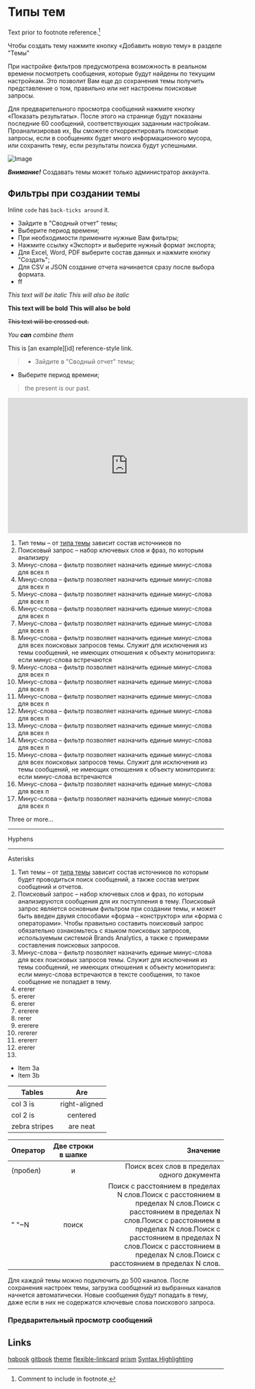 # Типы тем

Text prior to footnote reference.[^2]

Чтобы создать тему нажмите кнопку «Добавить новую тему» в разделе "Темы"

При настройке фильтров предусмотрена возможность в реальном времени посмотреть сообщения, которые будут найдены по текущим настройкам. Это позволит Вам еще до сохранения темы получить представление о том, правильно или нет настроены поисковые запросы.

Для предварительного просмотра сообщений нажмите кнопку «Показать результаты». После этого на странице будут показаны последние 60 сообщений, соответствующих заданным настройкам. Проанализировав их, Вы сможете откорректировать поисковые запросы, если в сообщениях будет много информационного мусора, или сохранить тему, если результаты поиска будут успешными.

![Image](https://github.com/HaoqiangChen/gitbook-plugin-theme-hqbook/raw/master/_assets/preview.png)

***Внимание!*** Создавать темы может только администратор аккаунта.

## Фильтры при создании темы


Inline `code` has `back-ticks around` it.

* Зайдите в "Сводный отчет" темы;
* Выберите период времени;
* При необходимости примените нужные Вам фильтры;
* Нажмите ссылку «Экспорт» и выберите нужный формат экспорта;
* Для Excel, Word, PDF выберите состав данных и нажмите кнопку "Создать";
* Для CSV и JSON создание отчета начинается сразу после выбора формата.
* ff


*This text will be italic*
_This will also be italic_

**This text will be bold**
__This will also be bold__

~~This text will be crossed out.~~

_You **can** combine them_



This is [an example][id] reference-style link.


> * Зайдите в "Сводный отчет" темы;
  * Выберите период времени;
> the present is our past.
>

<div class='video-wrapper'>
    <iframe width="560" height="315" src="https://www.youtube.com/embed/q3hONNn4UwM" title="YouTube video player" frameborder="0" allow="accelerometer; autoplay; clipboard-write; encrypted-media; gyroscope; picture-in-picture" allowfullscreen></iframe>
</div>   

<div class='image-comments'>
    <ol>
        <li>Тип темы – от <a href="./md/README_1.md">типа темы</a> зависит состав источников по</li>
        <li>Поисковый запрос – набор ключевых слов и фраз, по которым анализиру</li>
        <li>Минус-слова – фильтр позволяет назначить единые минус-слова для всех п</li>
        <li>Минус-слова – фильтр позволяет назначить единые минус-слова для всех п</li>
        <li>Минус-слова – фильтр позволяет назначить единые минус-слова для всех п</li>
        <li>Минус-слова – фильтр позволяет назначить единые минус-слова для всех п</li>
        <li>Минус-слова – фильтр позволяет назначить единые минус-слова для всех п</li>
        <li>Минус-слова – фильтр позволяет назначить единые минус-слова для всех поисковых запросов темы. Служит для исключения из темы сообщений, не имеющих отношения к объекту мониторинга: если минус-слова встречаются </li>
        <li>Минус-слова – фильтр позволяет назначить единые минус-слова для всех п</li>
        <li>Минус-слова – фильтр позволяет назначить единые минус-слова для всех п</li>
        <li>Минус-слова – фильтр позволяет назначить единые минус-слова для всех п</li>
        <li>Минус-слова – фильтр позволяет назначить единые минус-слова для всех п</li>
        <li>Минус-слова – фильтр позволяет назначить единые минус-слова для всех п</li>
        <li>Минус-слова – фильтр позволяет назначить единые минус-слова для всех п</li>
        <li>Минус-слова – фильтр позволяет назначить единые минус-слова для всех поисковых запросов темы. Служит для исключения из темы сообщений, не имеющих отношения к объекту мониторинга: если минус-слова встречаются </li>
        <li>Минус-слова – фильтр позволяет назначить единые минус-слова для всех п</li>
        <li>Минус-слова – фильтр позволяет назначить единые минус-слова для всех п</li>
    </ol>
</div>

Three or more...

---

Hyphens

***

Asterisks


 
 [^2]: Comment to include in footnote.


1. Тип темы – от [типа темы](./md/README_1.md) зависит состав источников по которым будет проводиться поиск сообщений, а также состав метрик сообщений и отчетов.
2. Поисковый запрос – набор ключевых слов и фраз, по которым анализируются сообщения для их поступления в тему. Поисковый запрос является основным фильтром при создании темы, и может быть введен двумя способами «форма – конструктор» или «форма с операторами». Чтобы правильно составить поисковый запрос обязательно ознакомьтесь с языком поисковых запросов, используемым системой Brands Analytics, а также с примерами составления поисковых запросов.
3. Минус-слова – фильтр позволяет назначить единые минус-слова для всех поисковых запросов темы. Служит для исключения из темы сообщений, не имеющих отношения к объекту мониторинга: если минус-слова встречаются в тексте сообщения, то такое сообщение не попадает в тему.
4. ererer
5. ererer
6. ererer
7. ererere
8. rerer
9. ererere
10. rererer
11. erererr
12. ererer
123.
   * Item 3a
   * Item 3b



| Tables        | Are   |
| ------------- |:-------------:| 
| col 3 is      | right-aligned |
| col 2 is      | centered    |  
| zebra stripes | are neat   |   


| Оператор        | Две&nbsp;строки в&nbsp;шапке           | Значение  |
| ------------- |:---------------------------------:| -----:|
| (пробел)      | и | Поиск всех слов в пределах одного документа |
| " "~N      | поиск       |   Поиск с расстоянием в пределах N слов.Поиск с расстоянием в пределах N слов.Поиск с расстоянием в пределах N слов.Поиск с расстоянием в пределах N слов.Поиск с расстоянием в пределах N слов.Поиск с расстоянием в пределах N слов.Поиск с расстоянием в пределах N слов.  |


  

Для каждой темы можно подключить до 500 каналов. После сохранения настроек темы, загрузка сообщений из выбранных каналов начнется автоматически. Новые сообщения будут попадать в тему, даже если в них не содержатся ключевые слова поискового запроса.

### Предварительный просмотр сообщений

## Links

[hqbook](https://github.com/HaoqiangChen/hqbook)
[gitbook](http://gitbook.com/)
[theme](https://github.com/HaoqiangChen/gitbook-plugin-theme-hqbook)
[flexible-linkcard](https://github.com/HaoqiangChen/gitbook-plugin-flexible-linkcard)
[prism](https://github.com/gaearon/gitbook-plugin-prism)
[Syntax Highlighting](https://atelierbram.github.io/syntax-highlighting/prism/demo/)



